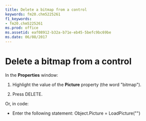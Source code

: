 ```yaml
---
title: Delete a bitmap from a control
keywords: fm20.chm5225261
f1_keywords:
- fm20.chm5225261
ms.prod: office
ms.assetid: eaf08912-b32a-b71e-eb45-5befc9bc69be
ms.date: 06/08/2017
---
```



# Delete a bitmap from a control

In the  **Properties** window:



1. Highlight the value of the  **Picture** property (the word "bitmap").
    
2. Press DELETE.
    

Or, in code:


- Enter the following statement: Object.Picture = LoadPicture("")
    


